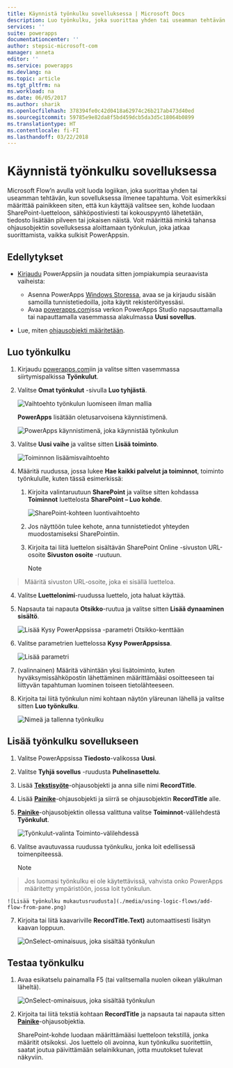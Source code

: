 ```yaml
---
title: Käynnistä työnkulku sovelluksessa | Microsoft Docs
description: Luo työnkulku, joka suorittaa yhden tai useamman tehtävän sovelluksessa ilmenneen tapahtuman jälkeen, kuten käyttäjän painettua painiketta.
services: ''
suite: powerapps
documentationcenter: ''
author: stepsic-microsoft-com
manager: anneta
editor: ''
ms.service: powerapps
ms.devlang: na
ms.topic: article
ms.tgt_pltfrm: na
ms.workload: na
ms.date: 06/05/2017
ms.author: sharik
ms.openlocfilehash: 378394fe0c42d0418a62974c26b217ab473d40ed
ms.sourcegitcommit: 59785e9e82da8f5bd459dcb5da3d5c18064b0899
ms.translationtype: HT
ms.contentlocale: fi-FI
ms.lasthandoff: 03/22/2018
---
```

# <a name="start-a-flow-in-an-app"></a>Käynnistä työnkulku sovelluksessa
Microsoft Flow’n avulla voit luoda logiikan, joka suorittaa yhden tai useamman tehtävän, kun sovelluksessa ilmenee tapahtuma. Voit esimerkiksi määrittää painikkeen siten, että kun käyttäjä valitsee sen, kohde luodaan SharePoint-luetteloon, sähköpostiviesti tai kokouspyyntö lähetetään, tiedosto lisätään pilveen tai jokaisen näistä. Voit määrittää minkä tahansa ohjausobjektin sovelluksessa aloittamaan työnkulun, joka jatkaa suorittamista, vaikka sulkisit PowerAppsin.

## <a name="prerequisites"></a>Edellytykset

* [Kirjaudu](../signup-for-powerapps.md) PowerAppsiin ja noudata sitten jompiakumpia seuraavista vaiheista:

  * Asenna PowerApps [Windows Storessa](http://aka.ms/powerappsinstall), avaa se ja kirjaudu sisään samoilla tunnistetiedoilla, joita käytit rekisteröityessäsi.
  * Avaa [powerapps.com](http://web.powerapps.com)issa verkon PowerApps Studio napsauttamalla tai napauttamalla vasemmassa alakulmassa **Uusi sovellus**.
* Lue, miten [ohjausobjekti määritetään](add-configure-controls.md).

## <a name="create-a-flow"></a>Luo työnkulku
1. Kirjaudu [powerapps.com](http://web.powerapps.com)iin ja valitse sitten vasemmassa siirtymispalkissa **Työnkulut**.

2. Valitse **Omat työnkulut** -sivulla **Luo tyhjästä**.

    ![Vaihtoehto työnkulun luomiseen ilman mallia](./media/using-logic-flows/create-from-blank.png)

    **PowerApps** lisätään oletusarvoisena käynnistimenä.

    ![PowerApps käynnistimenä, joka käynnistää työnkulun](./media/using-logic-flows/set-trigger.png)

3. Valitse **Uusi vaihe** ja valitse sitten **Lisää toiminto**.

    ![Toiminnon lisäämisvaihtoehto](./media/using-logic-flows/add-action.png)

4. Määritä ruudussa, jossa lukee **Hae kaikki palvelut ja toiminnot**, toiminto työnkululle, kuten tässä esimerkissä:

   1. Kirjoita valintaruutuun **SharePoint** ja valitse sitten kohdassa **Toiminnot** luettelosta **SharePoint – Luo kohde**.

       ![SharePoint-kohteen luontivaihtoehto](./media/using-logic-flows/create-sharepoint-item.png)

   2. Jos näyttöön tulee kehote, anna tunnistetiedot yhteyden muodostamiseksi SharePointiin.

   3. Kirjoita tai liitä luettelon sisältävän SharePoint Online -sivuston URL-osoite **Sivuston osoite** -ruutuun.

       > [!NOTE]
> Määritä sivuston URL-osoite, joka ei sisällä luetteloa.

   4. Valitse **Luettelonimi**-ruudussa luettelo, jota haluat käyttää.

   5. Napsauta tai napauta **Otsikko**-ruutua ja valitse sitten **Lisää dynaaminen sisältö**.

       ![Lisää Kysy PowerAppsissa -parametri Otsikko-kenttään](./media/using-logic-flows/ask-in-powerapps.png)

   6. Valitse parametrien luettelossa **Kysy PowerAppsissa**.

       ![Lisää parametri](./media/using-logic-flows/add-parameter.png)

5. (valinnainen) Määritä vähintään yksi lisätoiminto, kuten hyväksymissähköpostin lähettäminen määrittämääsi osoitteeseen tai liittyvän tapahtuman luominen toiseen tietolähteeseen.

6. Kirjoita tai liitä työnkulun nimi kohtaan näytön yläreunan lähellä ja valitse sitten **Luo työnkulku**.

    ![Nimeä ja tallenna työnkulku](./media/using-logic-flows/name-flow.png)

## <a name="add-a-flow-to-an-app"></a>Lisää työnkulku sovellukseen
1. Valitse PowerAppsissa **Tiedosto**-valikossa **Uusi**.

2. Valitse **Tyhjä sovellus** -ruudusta **Puhelinasettelu**.

3. Lisää **[Tekstisyöte](controls/control-text-input.md)**-ohjausobjekti ja anna sille nimi **RecordTitle**.

4. Lisää **[Painike](controls/control-button.md)**-ohjausobjekti ja siirrä se ohjausobjektin **RecordTitle** alle.

5. **[Painike](controls/control-button.md)**-ohjausobjektin ollessa valittuna valitse **Toiminnot**-välilehdestä **Työnkulut**.

    ![Työnkulut-valinta Toiminto-välilehdessä](./media/using-logic-flows/action-tab.png)

6. Valitse avautuvassa ruudussa työnkulku, jonka loit edellisessä toimenpiteessä.

    > [!NOTE]
> Jos luomasi työnkulku ei ole käytettävissä, vahvista onko PowerApps määritetty ympäristöön, jossa loit työnkulun.

    ![Lisää työnkulku mukautusruudusta](./media/using-logic-flows/add-flow-from-pane.png)

7. Kirjoita tai liitä kaavariville **RecordTitle.Text)** automaattisesti lisätyn kaavan loppuun.

    ![OnSelect-ominaisuus, joka sisältää työnkulun](./media/using-logic-flows/onselect-with-flow.png)

## <a name="test-the-flow"></a>Testaa työnkulku
1. Avaa esikatselu painamalla F5 (tai valitsemalla nuolen oikean yläkulman läheltä).

    ![OnSelect-ominaisuus, joka sisältää työnkulun](./media/using-logic-flows/open-preview.png)

2. Kirjoita tai liitä tekstiä kohtaan **RecordTitle** ja napsauta tai napauta sitten **[Painike](controls/control-button.md)**-ohjausobjektia.

    SharePoint-kohde luodaan määrittämääsi luetteloon tekstillä, jonka määritit otsikoksi. Jos luettelo oli avoinna, kun työnkulku suoritettiin, saatat joutua päivittämään selainikkunan, jotta muutokset tulevat näkyviin.
